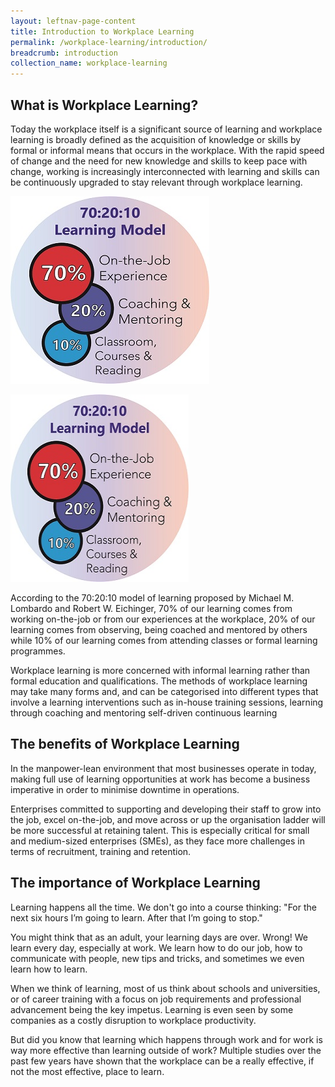 ```yaml
---
layout: leftnav-page-content
title: Introduction to Workplace Learning
permalink: /workplace-learning/introduction/
breadcrumb: introduction
collection_name: workplace-learning
---
```



## **What is Workplace Learning?**

Today the workplace itself is a significant source of learning and workplace learning is broadly defined as the acquisition of knowledge or skills by formal or informal means that occurs in the workplace. With the rapid speed of change and the need for new knowledge and skills to keep pace with change, working is increasingly interconnected with learning and skills can be continuously upgraded to stay relevant through workplace learning. 

![Learning Model](/images/introduction/702010.jpg)
<caption> </caption>

<img src="/images/introduction/702010.jpg" alt="702010" style="width:285px;height:300px;"></a>

According to the 70:20:10 model of learning proposed by Michael M. Lombardo and Robert W. Eichinger, 70% of our learning comes from working on-the-job or from our experiences at the workplace, 20% of our learning comes from observing, being coached and mentored by others while 10% of our learning comes from attending classes or formal learning programmes.

Workplace learning is more concerned with informal learning rather than formal education and qualifications. The methods of workplace learning may take many forms and, and can be categorised into different types that involve a learning interventions such as in-house training sessions, learning through coaching and mentoring self-driven continuous learning 












## **The benefits of Workplace Learning**


In the manpower-lean environment that most businesses operate in today, making full use of learning opportunities at work has become a business imperative in order to minimise downtime in operations.

Enterprises committed to supporting and developing their staff to grow into the job, excel on-the-job, and move across or up the organisation ladder will be more successful at retaining talent. This is especially critical for small and medium-sized enterprises (SMEs), as they face more challenges in terms of recruitment, training and retention.


## **The importance of Workplace Learning**


Learning happens all the time. We don't go into a course thinking: "For the next six hours I’m going to learn. After that I’m going to stop."

You might think that as an adult, your learning days are over. Wrong! We learn every day, especially at work. We learn how to do our job, how to communicate with people, new tips and tricks, and sometimes we even learn how to learn.


When we think of learning, most of us think about schools and universities, or of career training with a focus on job requirements and professional advancement being the key impetus. Learning is even seen by some companies as a costly disruption to workplace productivity.

But did you know that learning which happens through work and for work is way more effective than learning outside of work? Multiple studies over the past few years have shown that the workplace can be a really effective, if not the most effective, place to learn.




